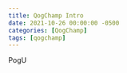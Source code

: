 ```yaml
---
title: QogChamp Intro
date: 2021-10-26 00:00:00 -0500
categories: [QogChamp]
tags: [qogchamp]
---
```

PogU